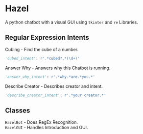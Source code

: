 # Hazel
A python chatbot with a visual GUI using `tkinter` and `re` Libraries.

## Regular Expression Intents
Cubing - Find the cube of a number.
```python
'cubed_intent': r'.*cubed?.*(\d+)' 
```
Answer Why - Answers why this Chatbot is running.
```python
'answer_why_intent': r'.*why.*are.*you.*'
```
Describe Creator - Describes creator and intent.
```python
'describe_creator_intent': r'.*your creator.*'
```

## Classes
`HazelBot` - Does RegEx Recognition. \
`HazelGUI` - Handles Introduction and GUI.


